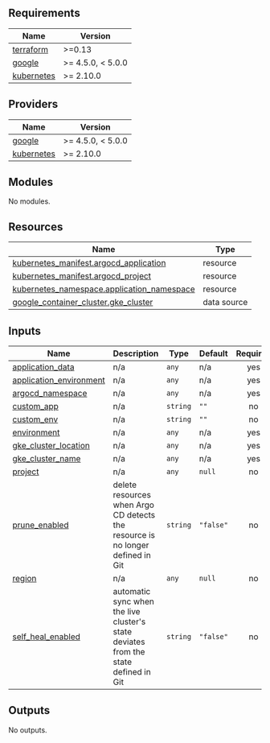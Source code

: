 <!-- BEGIN_TF_DOCS -->
## Requirements

| Name | Version |
|------|---------|
| <a name="requirement_terraform"></a> [terraform](#requirement\_terraform) | >=0.13 |
| <a name="requirement_google"></a> [google](#requirement\_google) | >= 4.5.0, < 5.0.0 |
| <a name="requirement_kubernetes"></a> [kubernetes](#requirement\_kubernetes) | >= 2.10.0 |

## Providers

| Name | Version |
|------|---------|
| <a name="provider_google"></a> [google](#provider\_google) | >= 4.5.0, < 5.0.0 |
| <a name="provider_kubernetes"></a> [kubernetes](#provider\_kubernetes) | >= 2.10.0 |

## Modules

No modules.

## Resources

| Name | Type |
|------|------|
| [kubernetes_manifest.argocd_application](https://registry.terraform.io/providers/hashicorp/kubernetes/latest/docs/resources/manifest) | resource |
| [kubernetes_manifest.argocd_project](https://registry.terraform.io/providers/hashicorp/kubernetes/latest/docs/resources/manifest) | resource |
| [kubernetes_namespace.application_namespace](https://registry.terraform.io/providers/hashicorp/kubernetes/latest/docs/resources/namespace) | resource |
| [google_container_cluster.gke_cluster](https://registry.terraform.io/providers/hashicorp/google/latest/docs/data-sources/container_cluster) | data source |

## Inputs

| Name | Description | Type | Default | Required |
|------|-------------|------|---------|:--------:|
| <a name="input_application_data"></a> [application\_data](#input\_application\_data) | n/a | `any` | n/a | yes |
| <a name="input_application_environment"></a> [application\_environment](#input\_application\_environment) | n/a | `any` | n/a | yes |
| <a name="input_argocd_namespace"></a> [argocd\_namespace](#input\_argocd\_namespace) | n/a | `any` | n/a | yes |
| <a name="input_custom_app"></a> [custom\_app](#input\_custom\_app) | n/a | `string` | `""` | no |
| <a name="input_custom_env"></a> [custom\_env](#input\_custom\_env) | n/a | `string` | `""` | no |
| <a name="input_environment"></a> [environment](#input\_environment) | n/a | `any` | n/a | yes |
| <a name="input_gke_cluster_location"></a> [gke\_cluster\_location](#input\_gke\_cluster\_location) | n/a | `any` | n/a | yes |
| <a name="input_gke_cluster_name"></a> [gke\_cluster\_name](#input\_gke\_cluster\_name) | n/a | `any` | n/a | yes |
| <a name="input_project"></a> [project](#input\_project) | n/a | `any` | `null` | no |
| <a name="input_prune_enabled"></a> [prune\_enabled](#input\_prune\_enabled) | delete resources when Argo CD detects the resource is no longer defined in Git | `string` | `"false"` | no |
| <a name="input_region"></a> [region](#input\_region) | n/a | `any` | `null` | no |
| <a name="input_self_heal_enabled"></a> [self\_heal\_enabled](#input\_self\_heal\_enabled) | automatic sync when the live cluster's state deviates from the state defined in Git | `string` | `"false"` | no |

## Outputs

No outputs.
<!-- END_TF_DOCS -->